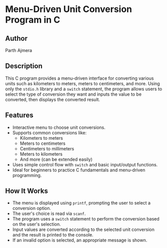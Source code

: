 # Menu-Driven Unit Conversion Program in C

## Author
Parth Ajmera

## Description
This C program provides a menu-driven interface for converting various units such as kilometers to meters, meters to centimeters, and more. Using only the `stdio.h` library and a `switch` statement, the program allows users to select the type of conversion they want and inputs the value to be converted, then displays the converted result.

## Features
- Interactive menu to choose unit conversions.
- Supports common conversions like:
  - Kilometers to meters
  - Meters to centimeters
  - Centimeters to millimeters
  - Meters to kilometers
  - And more (can be extended easily)
- Uses simple control flow with `switch` and basic input/output functions.
- Ideal for beginners to practice C fundamentals and menu-driven programming.

## How It Works
- The menu is displayed using `printf`, prompting the user to select a conversion option.
- The user's choice is read via `scanf`.
- The program uses a `switch` statement to perform the conversion based on the user's selection.
- Input values are converted according to the selected unit conversion and the result is printed to the console.
- If an invalid option is selected, an appropriate message is shown.
